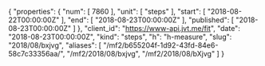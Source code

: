 {
  "properties": {
    "num": [
      7860
    ],
    "unit": [
      "steps"
    ],
    "start": [
      "2018-08-22T00:00:00Z"
    ],
    "end": [
      "2018-08-23T00:00:00Z"
    ],
    "published": [
      "2018-08-23T00:00:00Z"
    ]
  },
  "client_id": "https://www-api.jvt.me/fit",
  "date": "2018-08-23T00:00:00Z",
  "kind": "steps",
  "h": "h-measure",
  "slug": "2018/08/bxjvg",
  "aliases": [
    "/mf2/b655204f-1d92-43fd-84e6-58c7c33356aa/",
    "/mf2/2018/08/bxjvg",
    "/mf2/2018/08/bXjvg"
  ]
}
